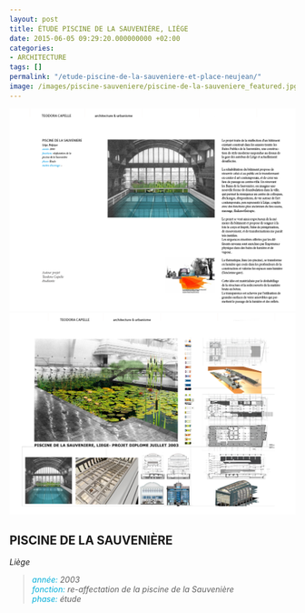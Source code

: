 ```yaml
---
layout: post
title: ÉTUDE PISCINE DE LA SAUVENIÈRE, LIÈGE
date: 2015-06-05 09:29:20.000000000 +02:00
categories:
- ARCHITECTURE
tags: []
permalink: "/etude-piscine-de-la-sauveniere-et-place-neujean/"
image: /images/piscine-sauveniere/piscine-de-la-sauveniere_featured.jpg
---
```

![](/images/piscine-sauveniere/piscine-de-la-sauveniere_2014-BOOK_MR32.png)
![](/images/piscine-sauveniere/piscine-de-la-sauveniere_2014-BOOK_MR33.png)

## PISCINE DE LA SAUVENIÈRE
*Liège*
<blockquote><p><em><span style="color: #02aed9;">année: </span>2003<br>
<span style="color: #02aed9;">fonction:</span> re-affectation de la piscine de la Sauvenière<br>
<span style="color: #02aed9;">phase: </span> étude</em></p>
</blockquote>
